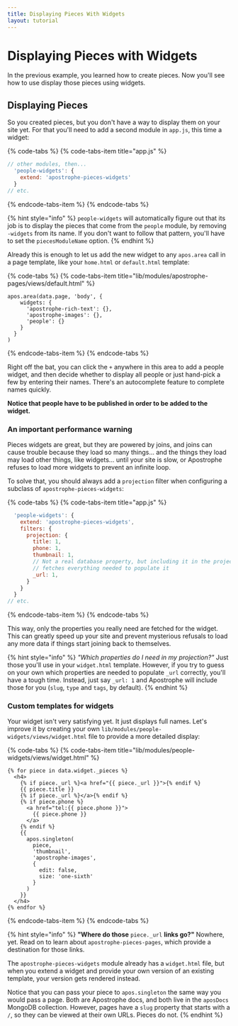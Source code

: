 ```yaml
---
title: Displaying Pieces With Widgets
layout: tutorial
---
```


# Displaying Pieces with Widgets

In the previous example, you learned how to create pieces. Now you'll see how to use display those pieces using widgets.

## Displaying Pieces

So you created pieces, but you don't have a way to display them on your site yet. For that you'll need to add a second module in `app.js`, this time a widget:

{% code-tabs %}
{% code-tabs-item title="app.js" %}
```javascript
// other modules, then...
  'people-widgets': {
    extend: 'apostrophe-pieces-widgets'
  }
// etc.
```
{% endcode-tabs-item %}
{% endcode-tabs %}

{% hint style="info" %}
`people-widgets` will automatically figure out that its job is to display the pieces that come from the `people` module, by removing `-widgets` from its name. If you don't want to follow that pattern, you'll have to set the `piecesModuleName` option.
{% endhint %}

Already this is enough to let us add the new widget to any `apos.area` call in a page template, like your `home.html` or `default.html` template:

{% code-tabs %}
{% code-tabs-item title="lib/modules/apostrophe-pages/views/default.html" %}
```markup
apos.area(data.page, 'body', {
    widgets: {
      'apostrophe-rich-text': {},
      'apostrophe-images': {},
      'people': {}
    }
  }
)
```
{% endcode-tabs-item %}
{% endcode-tabs %}

Right off the bat, you can click the `+` anywhere in this area to add a people widget, and then decide whether to display all people or just hand-pick a few by entering their names. There's an autocomplete feature to complete names quickly.

**Notice that people have to be published in order to be added to the widget.**

### An important performance warning

Pieces widgets are great, but they are powered by joins, and joins can cause trouble because they load so many things... and the things they load may load other things, like widgets... until your site is slow, or Apostrophe refuses to load more widgets to prevent an infinite loop.

To solve that, you should always add a `projection` filter when configuring a subclass of `apostrophe-pieces-widgets`:

{% code-tabs %}
{% code-tabs-item title="app.js" %}
```javascript
  'people-widgets': {
    extend: 'apostrophe-pieces-widgets',
    filters: {
      projection: {
        title: 1,
        phone: 1,
        thumbnail: 1,
        // Not a real database property, but including it in the projection
        // fetches everything needed to populate it
        _url: 1,
      }
    }
  }
// etc.
```
{% endcode-tabs-item %}
{% endcode-tabs %}

This way, only the properties you really need are fetched for the widget. This can greatly speed up your site and prevent mysterious refusals to load any more data if things start joining back to themselves.

{% hint style="info" %}
_"Which properties do I need in my projection?"_ Just those you'll use in your `widget.html` template. However, if you try to guess on your own which properties are needed to populate `_url` correctly, you'll have a tough time. Instead, just say `_url: 1` and Apostrophe will include those for you (`slug`, `type` and `tags`, by default).
{% endhint %}

### Custom templates for widgets

Your widget isn't very satisfying yet. It just displays full names. Let's improve it by creating your own `lib/modules/people-widgets/views/widget.html` file to provide a more detailed display:

{% code-tabs %}
{% code-tabs-item title="lib/modules/people-widgets/views/widget.html" %}
```markup
{% for piece in data.widget._pieces %}
  <h4>
    {% if piece._url %}<a href="{{ piece._url }}">{% endif %}
    {{ piece.title }}
    {% if piece._url %}</a>{% endif %}
    {% if piece.phone %}
      <a href="tel:{{ piece.phone }}">
        {{ piece.phone }}
      </a>
    {% endif %}
    {{
      apos.singleton(
        piece,
        'thumbnail',
        'apostrophe-images',
        {
          edit: false,
          size: 'one-sixth'
        }
      )
    }}
  </h4>
{% endfor %}
```
{% endcode-tabs-item %}
{% endcode-tabs %}

{% hint style="info" %}
**"Where do those** `piece._url` **links go?"** Nowhere, yet. Read on to learn about `apostrophe-pieces-pages`, which provide a destination for those links.

The `apostrophe-pieces-widgets` module already has a `widget.html` file, but when you extend a widget and provide your own version of an existing template, your version gets rendered instead.

Notice that you can pass your piece to `apos.singleton` the same way you would pass a page. Both are Apostrophe docs, and both live in the `aposDocs` MongoDB collection. However, pages have a `slug` property that starts with a `/`, so they can be viewed at their own URLs. Pieces do not.
{% endhint %}
